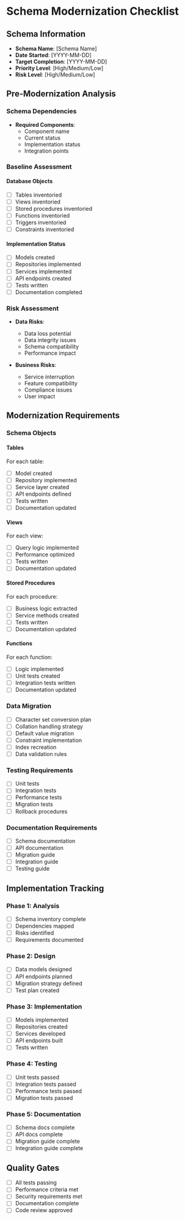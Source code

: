 # Schema Modernization Checklist

## Schema Information
- **Schema Name**: [Schema Name]
- **Date Started**: [YYYY-MM-DD]
- **Target Completion**: [YYYY-MM-DD]
- **Priority Level**: [High/Medium/Low]
- **Risk Level**: [High/Medium/Low]

## Pre-Modernization Analysis

### Schema Dependencies
- **Required Components**:
  - Component name
  - Current status
  - Implementation status
  - Integration points

### Baseline Assessment
#### Database Objects
- [ ] Tables inventoried
- [ ] Views inventoried
- [ ] Stored procedures inventoried
- [ ] Functions inventoried
- [ ] Triggers inventoried
- [ ] Constraints inventoried

#### Implementation Status
- [ ] Models created
- [ ] Repositories implemented
- [ ] Services implemented
- [ ] API endpoints created
- [ ] Tests written
- [ ] Documentation completed

### Risk Assessment
- **Data Risks**:
  - Data loss potential
  - Data integrity issues
  - Schema compatibility
  - Performance impact
  
- **Business Risks**:
  - Service interruption
  - Feature compatibility
  - Compliance issues
  - User impact

## Modernization Requirements

### Schema Objects
#### Tables
For each table:
- [ ] Model created
- [ ] Repository implemented
- [ ] Service layer created
- [ ] API endpoints defined
- [ ] Tests written
- [ ] Documentation updated

#### Views
For each view:
- [ ] Query logic implemented
- [ ] Performance optimized
- [ ] Tests written
- [ ] Documentation updated

#### Stored Procedures
For each procedure:
- [ ] Business logic extracted
- [ ] Service methods created
- [ ] Tests written
- [ ] Documentation updated

#### Functions
For each function:
- [ ] Logic implemented
- [ ] Unit tests created
- [ ] Integration tests written
- [ ] Documentation updated

### Data Migration
- [ ] Character set conversion plan
- [ ] Collation handling strategy
- [ ] Default value migration
- [ ] Constraint implementation
- [ ] Index recreation
- [ ] Data validation rules

### Testing Requirements
- [ ] Unit tests
- [ ] Integration tests
- [ ] Performance tests
- [ ] Migration tests
- [ ] Rollback procedures

### Documentation Requirements
- [ ] Schema documentation
- [ ] API documentation
- [ ] Migration guide
- [ ] Integration guide
- [ ] Testing guide

## Implementation Tracking

### Phase 1: Analysis
- [ ] Schema inventory complete
- [ ] Dependencies mapped
- [ ] Risks identified
- [ ] Requirements documented

### Phase 2: Design
- [ ] Data models designed
- [ ] API endpoints planned
- [ ] Migration strategy defined
- [ ] Test plan created

### Phase 3: Implementation
- [ ] Models implemented
- [ ] Repositories created
- [ ] Services developed
- [ ] API endpoints built
- [ ] Tests written

### Phase 4: Testing
- [ ] Unit tests passed
- [ ] Integration tests passed
- [ ] Performance tests passed
- [ ] Migration tests passed

### Phase 5: Documentation
- [ ] Schema docs complete
- [ ] API docs complete
- [ ] Migration guide complete
- [ ] Integration guide complete

## Quality Gates
- [ ] All tests passing
- [ ] Performance criteria met
- [ ] Security requirements met
- [ ] Documentation complete
- [ ] Code review approved
